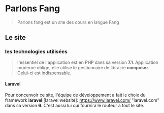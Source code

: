 # Parlons Fang

> Parlons fang est un site des cours en langue Fang

## Le site

### les technologies utilisées

> l'essentiel de l'application est en PHP dans sa version **7.1**. Application moderne oblige, elle utilise le gestionnaire de librairie **composer**. Celui-ci est indispensable.

#### Laravel
Pour concenvoir ce site, l'équipe de développement a fait le choix du framework **laravel** [laravel website]: https://www.laravel.com/ "laravel.com"  dans sa version **6**. C'est aussi lui qui fournira le routeur a tout le site.


<!--stackedit_data:
eyJoaXN0b3J5IjpbNTE2NTk3MzUxLDgwNzM1OTA5N119
-->